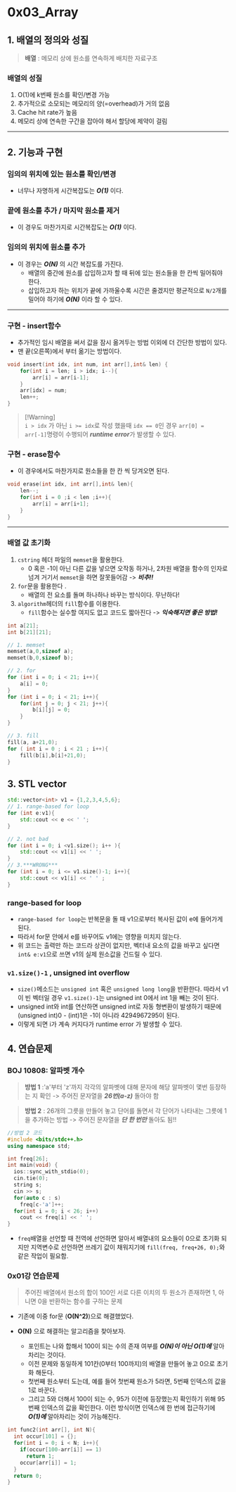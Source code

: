 # 0x03_Array
## 1. 배열의 정의와 성질
> **배열** : 메모리 상에 원소를 연속하게 배치한 자료구조

### 배열의 성질 
1. O(1)에 k번째 원소를 확인/변경 가능
2. 추가적으로 소모되는 메모리의 양(=overhead)가 거의 없음
3. Cache hit rate가 높음
4. 메모리 상에 연속한 구간을 잡아야 해서 할당에 제약이 걸림
---
## 2. 기능과 구현
### 임의의 위치에 있는 원소를 확인/변경
- 너무나 자명하게 시간복잡도는 ***O(1)*** 이다.
### 끝에 원소를 추가 / 마지막 원소를 제거 
- 이 경우도 마찬가지로 시간복잡도는 ***O(1)*** 이다.
### 임의의 위치에 원소를 추가
- 이 경우는 ***O(N)*** 의 시간 복잡도를 가진다.
    - 배열의 중간에 원소를 삽입하고자 할 때 뒤에 있는 원소들을 한 칸씩 밀어줘야 한다. 
    - 삽입하고자 하는 위치가 끝에 가까울수록 시간은 줄겠지만 평균적으로 `N/2`개를 밀어야 하기에 ***O(N)*** 이라 할 수 있다.

---
### 구현 - insert함수 
- 추가적인 임시 배열을 써서 값을 잠시 옮겨두는 방법 이외에 더 간단한 방법이 있다. 
- 맨 끝(오른쪽)에서 부터 옮기는 방법이다.
```c
void insert(int idx, int num, int arr[],int& len) {
    for(int i = len; i > idx; i--){
        arr[i] = arr[i-1];
    }
    arr[idx] = num;
    len++;
}
```
> [!Warning]\
> `i > idx` 가 아닌 `i >= idx`로 작성 했을때 `idx == 0`인 경우 `arr[0] = arr[-1]`명령이 수행되어 ***runtime error***가 발생할 수 있다.

### 구현 - erase함수 
- 이 경우에서도 마찬가지로 원소들을 한 칸 씩 당겨오면 된다.
```cpp
void erase(int idx, int arr[],int& len){
    len--;
    for(int i = 0 ;i < len ;i++){
        arr[i] = arr[i+1];
    }
}
```
---
### 배열 값 초기화 
1. `cstring` 헤더 파일의 `memset`을 활용한다.
    - 0 혹은 -1이 아닌 다른 값을 넣으면 오작동 하거나, 2차원 배열을 함수의 인자로 넘겨 거기서 `memset`을 하면 잘못들어감 -> ***비추!!***
2. `for`문을 활용한다 .
    - 배열의 전 요소를 돌며 하나하나 바꾸는 방식이다. 무난하다!
3. `algorithm`헤더의 `fill`함수를 이용한다.
    - `fill`함수는 실수할 여지도 없고 코드도 짧아진다 -> ***익숙해지면 좋은 방법!***
```cpp
int a[21];
int b[21][21];

// 1. memset
memset(a,0,sizeof a);
memset(b,0,sizeof b);

// 2. for
for (int i = 0; i < 21; i++){
    a[i] = 0;
}
for (int i = 0; i < 21; i++){
    for(int j = 0; j < 21; j++){
        b[i][j] = 0;
    }
}

// 3. fill
fill(a, a+21,0);
for ( int i = 0 ; i < 21 ; i++){
    fill(b[i],b[i]+21,0);
}
```
## 3. STL vector 
```cpp
std::vector<int> v1 = {1,2,3,4,5,6};
// 1. range-based for loop
for (int e:v1){
    std::cout << e << ' ';
}

// 2. not bad
for (int i = 0; i <v1.size(); i++ ){
    std::cout << v1[i] << ' ';
}
// 3.***WRONG***
for (int i = 0; i <= v1.size()-1; i++){
    std::cout << v1[i] << ' ' ;
} 
```
### range-based for loop
- `range-based for loop`는 반복문을 돌 때 v1으로부터 복사된 값이 e에 들어가게 된다.
- 따라서 for문 안에서 e를 바꾸어도 v1에는 영향을 미치지 않는다.
- 위 코드는 출력만 하는 코드라 상관이 없지만, 벡터내 요소의 값을 바꾸고 싶다면 `int& e:v1`으로 쓰면 v1의 실제 원소값을 건드릴 수 있다.

### `v1.size()-1` , unsigned int overflow
- `size()`메소드는 `unsigned int` 혹은 `unsigned long long`을 반환한다. 따라서 v1이 빈 벡터일 경우 `v1.size()-1`는 unsigned int 0에서 int 1을 빼는 것이 된다.
- unsigned int와 int를 연산하면 unsigned int로 자동 형변환이 발생하기 때문에 (unsigned int)0 - (int)1은 -1이 아니라 4294967295이 된다. 
- 이렇게 되면 i가 계속 커지다가 runtime error 가 발생할 수 있다.

## 4. 연습문제 
### BOJ 10808: 알파벳 개수
> **방법 1** :'a'부터 'z'까지 각각의 알파벳에 대해 문자에 해당 알파벳이 몇번 등장하는 지 확인 -> 주어진 문자열을 ***26번(a-z)*** 돌아야 함 

> **방법 2** : 26개의 그릇을 만들어 놓고 단어를 돌면서 각 단어가 나타내는 그릇에 1을 추가하는 방법 -> 주어진 문자열을 ***단 한 번만*** 돌아도 됨!! 
```cpp
//방법 2 코드
#include <bits/stdc++.h>
using namespace std;

int freq[26]; 
int main(void) {
  ios::sync_with_stdio(0);
  cin.tie(0);
  string s;
  cin >> s;
  for(auto c : s)
    freq[c-'a']++;
  for(int i = 0; i < 26; i++)
    cout << freq[i] << ' ';
}
```
- `freq`배열을 선언할 때 전역에 선언하면 알아서 배열내의 요소들이 0으로 초기화 되지만 지역변수로 선언하면 쓰레기 값이 채워지기에 `fill(freq, freq+26, 0);`와 같은 작업이 필요함.

### 0x01강 연습문제 
>  주어진 배열에서 원소의 합이 100인 서로 다른 이치의 두 원소가 존재하면 1, 아니면 0을 반환하는 함수를 구하는 문제 
- 기존에 이중 for문 (**O(N^2)**)으로 해결했었다.

- **O(N)** 으로 해결하는 알고리즘을 찾아보자.
    - 포인트는 나와 합해서 100이 되는 수의 존재 여부를 ***O(N)이 아닌 O(1)에*** 알아차리는 것이다.
    - 이전 문제와 동일하게 101칸(0부터 100까지)의 배열을 만들어 놓고 0으로 초기화 해둔다. 
    - 첫번째 원소부터 도는데, 예를 들어 첫번째 원소가 5라면, 5번째 인덱스의 값을 1로 바꾼다. 
    - 그리고 5와 더해서 100이 되는 수, 95가 이전에 등장했는지 확인하기 위해 95번째 인덱스의 값을 확인한다. 이런 방식이면 인덱스에 한 번에 접근하기에 ***O(1)에*** 알아차리는 것이 가능해진다.

```cpp
int func2(int arr[], int N){
  int occur[101] = {};
  for(int i = 0; i < N; i++){
    if(occur[100-arr[i]] == 1)
      return 1;
    occur[arr[i]] = 1;
  }
  return 0;
}
```
